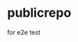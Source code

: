# publicrepo
for e2e test






































































































































































































































































































































































































































































































































































































































































































































































































































































































































































































































































































































































































































































